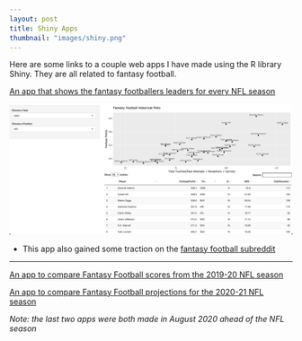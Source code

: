 ```yaml
---
layout: post
title: Shiny Apps
thumbnail: "images/shiny.png"
---
```

Here are some links to a couple web apps I have made using the R library Shiny. They are all related to fantasy football.

<a href = "https://goprani04.shinyapps.io/Historical-Fantasy/" target = "_blank"> An app that shows the fantasy footballers leaders for every NFL season </a>

![Example of Shiny](/images/shinyexample.png)

 - This app also gained some traction on the [fantasy football subreddit](https://www.reddit.com/r/fantasyfootball/comments/ikmwwx/i_built_a_web_app_that_allows_you_to_see_fantasy/)

<hr>

<a href = "https://goprani04.shinyapps.io/FantasyCompare/" target = "_blank"> An app to compare Fantasy Football scores from the 2019-20 NFL season</a>

<a href = "https://goprani04.shinyapps.io/2020ProjectionCompare/" target = "_blank"> An app to compare Fantasy Football projections for the 2020-21 NFL season </a>

*Note: the last two apps were both made in August 2020 ahead of the NFL season*
